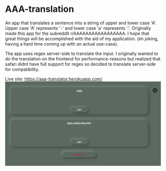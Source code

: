 # AAA-translation

An app that translates a sentence into a string of upper and lower case 'A'. Upper case 'A' represents '-' and lower case 'a' represents '.'. Originally made this app for the subreddit r/AAAAAAAAAAAAAAAAA. I hope that great things will be accomplished with the aid of my application. (im joking, having a hard time coming up with an actual use-case). 

Tha app uses regex server-side to translate the input. I originally wanted to do the translation on the frontend for performance-reasons but realized that safari didnt have full support for regex so decided to translate server-side for compatibility. 

Live site: https://aaa-translator.herokuapp.com/
![alt text](https://github.com/Hugocsundberg/AAA-translation/blob/main/Screenshot%202021-01-20%20at%2023.33.19.png)
